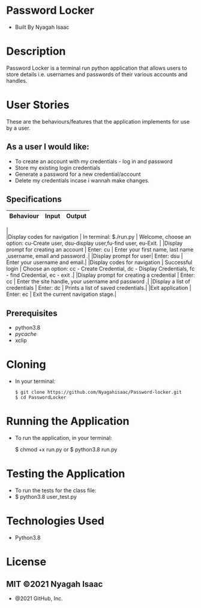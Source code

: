 # Password Locker
* Built By Nyagah Isaac

# Description

Password Locker is a terminal run python application that allows users to store details i.e. usernames and passwords of their various accounts and handles.

# User Stories

These are the behaviours/features that the application implements for use by a user.

## As a user I would like:

   * To create an account with my credentials - log in and password
   * Store my existing login credentials
   * Generate a password for a new credential/account
   * Delete my credentials incase i wannah make changes.

## Specifications

|Behaviour 	           |    Input 	                 |       Output          |
|----------------------------------------------|:-----------------------------------:|-----------------------------:|       
|                   
|Display codes for navigation   |	In terminal: $./run.py |	Welcome, choose an option: cu-Create user, dsu-display user,fu-find user, eu-Exit.                             |
|Display prompt for creating an account   | 	Enter: cu |	Enter your first name, last name ,username, email and password .|
|Display prompt for user| Enter: dsu |	Enter your  username and email.|
|Display codes for navigation |	Successful login |	Choose an option: cc - Create Credential, dc - Display Credentials, fc - find Credential, ec - exit .|
|Display prompt for creating a credential | 	Enter: cc |	Enter the site handle, your username and password .|
|Display a list of credentials |	Enter: dc  |	Prints a list of saved credentials.|
|Exit application  |	Enter: ec	 | Exit the current navigation stage.|
## Prerequisites

  * python3.8
  * _pycache_
  * xclip

# Cloning
* In your terminal:

      $ git clone https://github.com/Nyagahisaac/Password-locker.git
      $ cd PasswordLocker

# Running the Application

 * To run the application, in your terminal:

      $ chmod +x run.py
      or
      $ python3.8  run.py

# Testing the Application

  * To run the tests for the class file:
  * $ python3.8 user_test.py

# Technologies Used

   * Python3.8

# License

## MIT ©2021 Nyagah Isaac


* @2021 GitHub, Inc.


